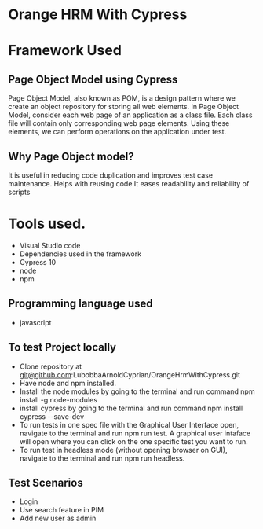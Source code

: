 # Orange HRM With Cypress


# Framework Used

## Page Object Model using Cypress
Page Object Model, also known as POM, is a design pattern where we create an object repository for storing all web elements.
In Page Object Model, consider each web page of an application as a class file. Each class file will contain only corresponding web page elements. 
Using these elements, we can perform operations on the application under test.

## Why Page Object model?
It is useful in reducing code duplication and improves test case maintenance.
Helps with reusing code
It eases readability and reliability of scripts

# Tools used.
* Visual Studio code
* Dependencies used in the framework
* Cypress 10
* node
* npm
## Programming language used
* javascript
## To test Project locally
* Clone repository at git@github.com:LubobbaArnoldCyprian/OrangeHrmWithCypress.git
* Have node and npm installed.
* Install the node modules by going to the terminal and run command npm install -g node-modules
* install cypress by going to the terminal and run command npm install cypress --save-dev
* To run tests in one spec file with the Graphical User Interface open, navigate to the terminal and run npm run test. A graphical user intaface will open where you can click on the one specific test you want to run.
* To run test in headless mode (without opening browser on GUI), navigate to the terminal and run npm run headless.

## Test Scenarios

* Login
* Use search feature in PIM 
* Add new user as admin


